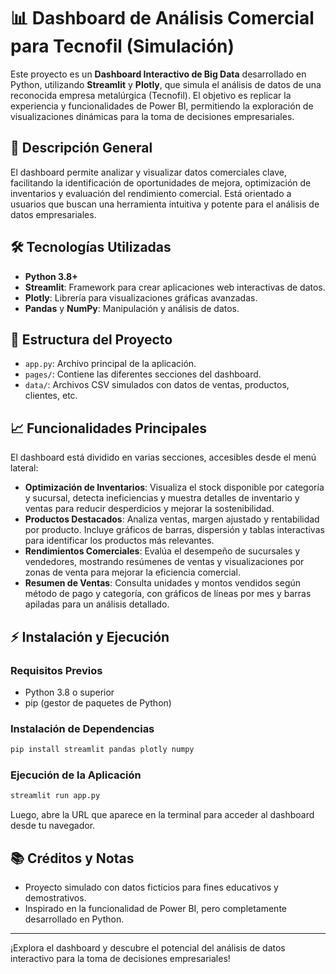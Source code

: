 # 📊 Dashboard de Análisis Comercial para Tecnofil (Simulación)

Este proyecto es un **Dashboard Interactivo de Big Data** desarrollado en Python, utilizando **Streamlit** y **Plotly**, que simula el análisis de datos de una reconocida empresa metalúrgica (Tecnofil). El objetivo es replicar la experiencia y funcionalidades de Power BI, permitiendo la exploración de visualizaciones dinámicas para la toma de decisiones empresariales.

## 🚀 Descripción General

El dashboard permite analizar y visualizar datos comerciales clave, facilitando la identificación de oportunidades de mejora, optimización de inventarios y evaluación del rendimiento comercial. Está orientado a usuarios que buscan una herramienta intuitiva y potente para el análisis de datos empresariales.

## 🛠️ Tecnologías Utilizadas
- **Python 3.8+**
- **Streamlit**: Framework para crear aplicaciones web interactivas de datos.
- **Plotly**: Librería para visualizaciones gráficas avanzadas.
- **Pandas** y **NumPy**: Manipulación y análisis de datos.

## 📂 Estructura del Proyecto
- `app.py`: Archivo principal de la aplicación.
- `pages/`: Contiene las diferentes secciones del dashboard.
- `data/`: Archivos CSV simulados con datos de ventas, productos, clientes, etc.

## 📈 Funcionalidades Principales

El dashboard está dividido en varias secciones, accesibles desde el menú lateral:

- **Optimización de Inventarios**: Visualiza el stock disponible por categoría y sucursal, detecta ineficiencias y muestra detalles de inventario y ventas para reducir desperdicios y mejorar la sostenibilidad.
- **Productos Destacados**: Analiza ventas, margen ajustado y rentabilidad por producto. Incluye gráficos de barras, dispersión y tablas interactivas para identificar los productos más relevantes.
- **Rendimientos Comerciales**: Evalúa el desempeño de sucursales y vendedores, mostrando resúmenes de ventas y visualizaciones por zonas de venta para mejorar la eficiencia comercial.
- **Resumen de Ventas**: Consulta unidades y montos vendidos según método de pago y categoría, con gráficos de líneas por mes y barras apiladas para un análisis detallado.

## ⚡ Instalación y Ejecución

### Requisitos Previos
- Python 3.8 o superior
- pip (gestor de paquetes de Python)

### Instalación de Dependencias

```bash
pip install streamlit pandas plotly numpy
```

### Ejecución de la Aplicación

```bash
streamlit run app.py
```

Luego, abre la URL que aparece en la terminal para acceder al dashboard desde tu navegador.

## 📚 Créditos y Notas
- Proyecto simulado con datos ficticios para fines educativos y demostrativos.
- Inspirado en la funcionalidad de Power BI, pero completamente desarrollado en Python.

---

¡Explora el dashboard y descubre el potencial del análisis de datos interactivo para la toma de decisiones empresariales!
